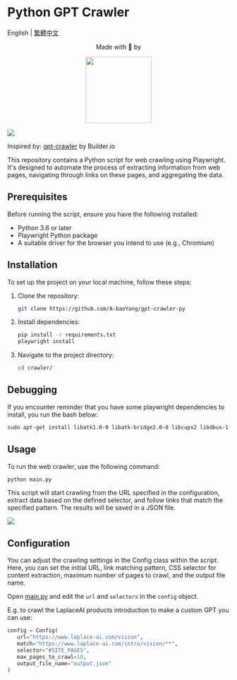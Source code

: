 # Python GPT Crawler
English | [繁體中文](README-zh.md)

<div align="center"><p>Made with 🧡 by<p><img href="https://www.laplace-ai.com/" src="https://i.imgur.com/8ysifyO.png" width="150px"></div>

![](https://i.imgur.com/ywvxH5W.gif)

Inspired by: [gpt-crawler](https://github.com/BuilderIO/gpt-crawler) by Builder.io

This repository contains a Python script for web crawling using Playwright. It's designed to automate the process of extracting information from web pages, navigating through links on these pages, and aggregating the data.

## Prerequisites

Before running the script, ensure you have the following installed:
- Python 3.6 or later
- Playwright Python package
- A suitable driver for the browser you intend to use (e.g., Chromium)

## Installation

To set up the project on your local machine, follow these steps:

1. Clone the repository:
   ```bash
   git clone https://github.com/A-baoYang/gpt-crawler-py
   ```
2. Install dependencies:
   ```bash
   pip install -r requirements.txt
   playwright install
   ```
3. Navigate to the project directory:
   ```bash
   cd crawler/
   ```

## Debugging
If you encounter reminder that you have some playwright dependencies to install, you run the bash below:
```bash
sudo apt-get install libatk1.0-0 libatk-bridge2.0-0 libcups2 libdbus-1-3 libxkbcommon0 libatspi2.0-0 libxcomposite1 libxrandr2 libgbm1 libasound2
```

## Usage
To run the web crawler, use the following command:
```bash
python main.py
```
This script will start crawling from the URL specified in the configuration, extract data based on the defined selector, and follow links that match the specified pattern. The results will be saved in a JSON file.

![](https://i.imgur.com/4tLHFAo.png)

## Configuration
You can adjust the crawling settings in the Config class within the script. Here, you can set the initial URL, link matching pattern, CSS selector for content extraction, maximum number of pages to crawl, and the output file name.

Open [main.py](crawler/main.py) and edit the `url` and `selectors` in the `config` object.

E.g. to crawl the LaplaceAI products introduction to make a custom GPT you can use:

```python
config = Config(
   url="https://www.laplace-ai.com/vision",
   match="https://www.laplace-ai.com/intro/vision/**",
   selector="#SITE_PAGES",
   max_pages_to_crawl=10,
   output_file_name="output.json"
)
```
